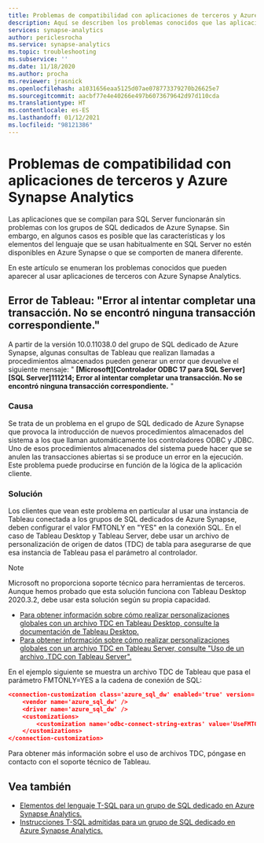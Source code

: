 ```yaml
---
title: Problemas de compatibilidad con aplicaciones de terceros y Azure Synapse Analytics
description: Aquí se describen los problemas conocidos que las aplicaciones de terceros pueden encontrar con Azure Synapse.
services: synapse-analytics
author: periclesrocha
ms.service: synapse-analytics
ms.topic: troubleshooting
ms.subservice: ''
ms.date: 11/18/2020
ms.author: procha
ms.reviewer: jrasnick
ms.openlocfilehash: a1031656eaa5125d07ae078773379270b26625e7
ms.sourcegitcommit: aacbf77e4e40266e497b6073679642d97d110cda
ms.translationtype: HT
ms.contentlocale: es-ES
ms.lasthandoff: 01/12/2021
ms.locfileid: "98121386"
---
```

# <a name="compatibility-issues-with-third-party-applications-and-azure-synapse-analytics"></a>Problemas de compatibilidad con aplicaciones de terceros y Azure Synapse Analytics

Las aplicaciones que se compilan para SQL Server funcionarán sin problemas con los grupos de SQL dedicados de Azure Synapse. Sin embargo, en algunos casos es posible que las características y los elementos del lenguaje que se usan habitualmente en SQL Server no estén disponibles en Azure Synapse o que se comporten de manera diferente.

En este artículo se enumeran los problemas conocidos que pueden aparecer al usar aplicaciones de terceros con Azure Synapse Analytics. 

## <a name="tableau-error-an-attempt-to-complete-a-transaction-has-failed-no-corresponding-transaction-found"></a>Error de Tableau: "Error al intentar completar una transacción. No se encontró ninguna transacción correspondiente."

A partir de la versión 10.0.11038.0 del grupo de SQL dedicado de Azure Synapse, algunas consultas de Tableau que realizan llamadas a procedimientos almacenados pueden generar un error que devuelve el siguiente mensaje: " **[Microsoft][Controlador ODBC 17 para SQL Server][SQL Server]111214; Error al intentar completar una transacción. No se encontró ninguna transacción correspondiente.** "

### <a name="cause"></a>Causa

Se trata de un problema en el grupo de SQL dedicado de Azure Synapse que provoca la introducción de nuevos procedimientos almacenados del sistema a los que llaman automáticamente los controladores ODBC y JDBC. Uno de esos procedimientos almacenados del sistema puede hacer que se anulen las transacciones abiertas si se produce un error en la ejecución. Este problema puede producirse en función de la lógica de la aplicación cliente.

### <a name="solution"></a>Solución
Los clientes que vean este problema en particular al usar una instancia de Tableau conectada a los grupos de SQL dedicados de Azure Synapse, deben configurar el valor FMTONLY en "YES" en la conexión SQL. En el caso de Tableau Desktop y Tableau Server, debe usar un archivo de personalización de origen de datos (TDC) de tabla para asegurarse de que esa instancia de Tableau pasa el parámetro al controlador.  

> [!NOTE] 
> Microsoft no proporciona soporte técnico para herramientas de terceros. Aunque hemos probado que esta solución funciona con Tableau Desktop 2020.3.2, debe usar esta solución según su propia capacidad.
>

* [Para obtener información sobre cómo realizar personalizaciones globales con un archivo TDC en Tableau Desktop, consulte la documentación de Tableau Desktop.](https://help.tableau.com/current/pro/desktop/en-us/odbc_customize.htm)
* [Para obtener información sobre cómo realizar personalizaciones globales con un archivo TDC en Tableau Server, consulte "Uso de un archivo .TDC con Tableau Server".](https://kb.tableau.com/articles/howto/using-a-tdc-file-with-tableau-server)

En el ejemplo siguiente se muestra un archivo TDC de Tableau que pasa el parámetro FMTONLY=YES a la cadena de conexión de SQL:

```json
<connection-customization class='azure_sql_dw' enabled='true' version='18.1'>
    <vendor name='azure_sql_dw' />
    <driver name='azure_sql_dw' />
    <customizations>        
        <customization name='odbc-connect-string-extras' value='UseFMTONLY=yes' />
    </customizations>
</connection-customization>
```
Para obtener más información sobre el uso de archivos TDC, póngase en contacto con el soporte técnico de Tableau. 

## <a name="see-also"></a>Vea también

* [Elementos del lenguaje T-SQL para un grupo de SQL dedicado en Azure Synapse Analytics.](./sql-data-warehouse-reference-tsql-language-elements.md?bc=%2fazure%2fsynapse-analytics%2fbreadcrumb%2ftoc.json&toc=%2fazure%2fsynapse-analytics%2ftoc.json)
* [Instrucciones T-SQL admitidas para un grupo de SQL dedicado en Azure Synapse Analytics.](./sql-data-warehouse-reference-tsql-statements.md)